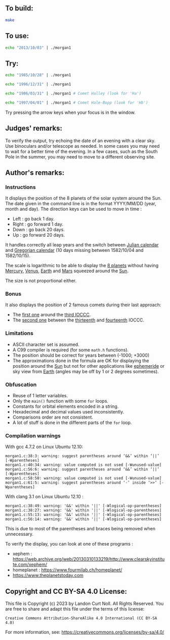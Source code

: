 ## To build:

```sh
make
```


## To use:

```sh
echo "2013/10/03" | ./morgan1
```


## Try:

```sh
echo "1985/10/28" | ./morgan1

echo "1996/12/31" | ./morgan1

echo "1986/03/31" | ./morgan1 # Comet Halley (look for 'Ha')

echo "1997/04/01" | ./morgan1 # Comet Hale-Bopp (look for 'Hb')
```

Try pressing the arrow keys when your focus is in the window.


## Judges' remarks:

To verify the output, try echoing the date of an evening with a clear sky.
Use binoculars and/or telescope as needed.  In some cases you may need
to wait for a better time of the evening.  In a few cases, such as
the South Pole in the summer, you may need to move to a different
observing site.


## Author's remarks:

### Instructions

It displays the position of the 8 planets of the solar system around the Sun.
The date given in the command line is in the format YYYY/MM/DD (year, month and
day). The direction keys can be used to move in time :

* Left  : go back 1 day.
* Right : go forward 1 day.
* Down  : go back 20 days.
* Up    : go forward 20 days.

It handles correctly all leap years and the switch between [Julian
calendar](https://en.wikipedia.org/wiki/Julian_calendar) and
[Gregorian calendar](https://en.wikipedia.org/wiki/Gregorian_calendar) (10 days
missing between 1582/10/04 and 1582/10/15).

The scale is logarithmic to be able to display the [8
planets](http://news.bbc.co.uk/2/hi/5282440.stm) without having
[Mercury](https://science.nasa.gov/mercury),
[Venus](https://science.nasa.gov/venus/),
[Earth](https://science.nasa.gov/earth/facts) and
[Mars](https://science.nasa.gov/mars) squeezed around the
[Sun](https://science.nasa.gov/sun/).

The size is not proportional either.


### Bonus

It also displays the position of 2 famous comets during their last approach:

- The [first one](https://science.nasa.gov/solar-system/comets/1p-halley/)
around the [third IOCCC](/years.html#1986).
- The [second
one](https://science.nasa.gov/solar-system/comets/c-1995-o1-hale-bopp/) between
the [thirteenth](/years.html#1996) and [fourteenth](/years.html#1998) IOCCC.


### Limitations

* ASCII character set is assumed.
* A C99 compiler is required (for some `math.h` functions).
* The position should be correct for years between (-1000; +3000)
* The approximations done in the formula are OK for displaying the position
around the [Sun](https://science.nasa.gov/sun/) but not for other applications
like [ephemeride](https://en.wikipedia.org/wiki/Ephemeris) or sky view from
[Earth](https://science.nasa.gov/earth/facts) (angles may be off by 1 or 2
degrees sometimes).


### Obfuscation

* Reuse of 1 letter variables.
* Only the `main()` function with some `for` loops.
* Constants for orbital elements encoded in a string.
* Hexadecimal and decimal values used inconsistently.
* Comparisons order are not consistent.
* A lot of stuff is done in the different parts of the `for` loop.


### Compilation warnings

With gcc 4.7.2 on Linux Ubuntu 12.10:

```
morgan1.c:38:3: warning: suggest parentheses around ‘&&’ within ‘||’ [-Wparentheses]
morgan1.c:40:34: warning: value computed is not used [-Wunused-value]
morgan1.c:56:6: warning: suggest parentheses around ‘&&’ within ‘||’ [-Wparentheses]
morgan1.c:58:50: warning: value computed is not used [-Wunused-value]
morgan1.c:61:5: warning: suggest parentheses around ‘-’ inside ‘>>’ [-Wparentheses]
```

With clang 3.1 on Linux Ubuntu 12.10 :

```
morgan1.c:38:49: warning: '&&' within '||' [-Wlogical-op-parentheses]
morgan1.c:38:27: warning: '&&' within '||' [-Wlogical-op-parentheses]
morgan1.c:55:13: warning: '&&' within '||' [-Wlogical-op-parentheses]
morgan1.c:56:14: warning: '&&' within '||' [-Wlogical-op-parentheses]
```

This is due to most of the parentheses and braces being removed when
unnecessary.

To verify the display, you can look at one of these programs :
* xephem : <https://web.archive.org/web/20130310133219/http://www.clearskyinstitute.com/xephem/>
* homeplanet : <https://www.fourmilab.ch/homeplanet/>
* <https://www.theplanetstoday.com>


## Copyright and CC BY-SA 4.0 License:

This file is Copyright (c) 2023 by Landon Curt Noll.  All Rights Reserved.
You are free to share and adapt this file under the terms of this license:

    Creative Commons Attribution-ShareAlike 4.0 International (CC BY-SA 4.0)

For more information, see: https://creativecommons.org/licenses/by-sa/4.0/
